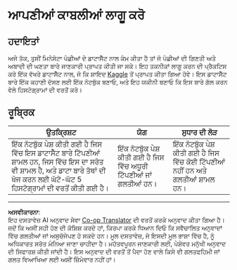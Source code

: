 <!--
CO_OP_TRANSLATOR_METADATA:
{
  "original_hash": "40eeb9b9f94009c537c7811f9f27f037",
  "translation_date": "2025-08-27T18:19:16+00:00",
  "source_file": "3-Data-Visualization/10-visualization-distributions/assignment.md",
  "language_code": "pa"
}
-->
# ਆਪਣੀਆਂ ਕਾਬਲੀਆਂ ਲਾਗੂ ਕਰੋ

## ਹਦਾਇਤਾਂ

ਅਜੇ ਤੱਕ, ਤੁਸੀਂ ਮਿਨੇਸੋਟਾ ਪੰਛੀਆਂ ਦੇ ਡਾਟਾਸੈੱਟ ਨਾਲ ਕੰਮ ਕੀਤਾ ਹੈ ਤਾਂ ਜੋ ਪੰਛੀਆਂ ਦੀ ਗਿਣਤੀ ਅਤੇ ਅਬਾਦੀ ਦੀ ਘਣਤਾ ਬਾਰੇ ਜਾਣਕਾਰੀ ਪ੍ਰਾਪਤ ਕੀਤੀ ਜਾ ਸਕੇ। ਇਹ ਤਕਨੀਕਾਂ ਲਾਗੂ ਕਰਨ ਦੀ ਪ੍ਰੈਕਟਿਸ ਕਰੋ ਇੱਕ ਵੱਖਰੇ ਡਾਟਾਸੈੱਟ ਨਾਲ, ਜੋ ਕਿ ਸ਼ਾਇਦ [Kaggle](https://www.kaggle.com/) ਤੋਂ ਪ੍ਰਾਪਤ ਕੀਤਾ ਗਿਆ ਹੋਵੇ। ਇਸ ਡਾਟਾਸੈੱਟ ਬਾਰੇ ਇੱਕ ਕਹਾਣੀ ਦੱਸਣ ਲਈ ਇੱਕ ਨੋਟਬੁੱਕ ਬਣਾਓ, ਅਤੇ ਇਹ ਯਕੀਨੀ ਬਣਾਓ ਕਿ ਇਸ ਬਾਰੇ ਗੱਲ ਕਰਨ ਵੇਲੇ ਹਿਸਟੋਗ੍ਰਾਮਾਂ ਦੀ ਵਰਤੋਂ ਕਰੋ।

## ਰੂਬ੍ਰਿਕ

ਉਤਕ੍ਰਿਸ਼ਟ | ਯੋਗ | ਸੁਧਾਰ ਦੀ ਲੋੜ
--- | --- | -- |
ਇੱਕ ਨੋਟਬੁੱਕ ਪੇਸ਼ ਕੀਤੀ ਗਈ ਹੈ ਜਿਸ ਵਿੱਚ ਇਸ ਡਾਟਾਸੈੱਟ ਬਾਰੇ ਟਿੱਪਣੀਆਂ ਸ਼ਾਮਲ ਹਨ, ਜਿਸ ਵਿੱਚ ਇਸ ਦਾ ਸਰੋਤ ਵੀ ਸ਼ਾਮਲ ਹੈ, ਅਤੇ ਡਾਟਾ ਬਾਰੇ ਤੱਥਾਂ ਦੀ ਖੋਜ ਕਰਨ ਲਈ ਘੱਟੋ-ਘੱਟ 5 ਹਿਸਟੋਗ੍ਰਾਮਾਂ ਦੀ ਵਰਤੋਂ ਕੀਤੀ ਗਈ ਹੈ। | ਇੱਕ ਨੋਟਬੁੱਕ ਪੇਸ਼ ਕੀਤੀ ਗਈ ਹੈ ਜਿਸ ਵਿੱਚ ਅਧੂਰੀ ਟਿੱਪਣੀਆਂ ਜਾਂ ਗਲਤੀਆਂ ਹਨ। | ਇੱਕ ਨੋਟਬੁੱਕ ਪੇਸ਼ ਕੀਤੀ ਗਈ ਹੈ ਜਿਸ ਵਿੱਚ ਕੋਈ ਟਿੱਪਣੀਆਂ ਨਹੀਂ ਹਨ ਅਤੇ ਗਲਤੀਆਂ ਸ਼ਾਮਲ ਹਨ।

---

**ਅਸਵੀਕਾਰਨਾ**:  
ਇਹ ਦਸਤਾਵੇਜ਼ AI ਅਨੁਵਾਦ ਸੇਵਾ [Co-op Translator](https://github.com/Azure/co-op-translator) ਦੀ ਵਰਤੋਂ ਕਰਕੇ ਅਨੁਵਾਦ ਕੀਤਾ ਗਿਆ ਹੈ। ਜਦੋਂ ਕਿ ਅਸੀਂ ਸਹੀ ਹੋਣ ਦੀ ਕੋਸ਼ਿਸ਼ ਕਰਦੇ ਹਾਂ, ਕਿਰਪਾ ਕਰਕੇ ਧਿਆਨ ਦਿਓ ਕਿ ਸਵੈਚਾਲਿਤ ਅਨੁਵਾਦਾਂ ਵਿੱਚ ਗਲਤੀਆਂ ਜਾਂ ਅਸੁਚੱਜੇਪਣ ਹੋ ਸਕਦੇ ਹਨ। ਮੂਲ ਦਸਤਾਵੇਜ਼, ਜੋ ਇਸਦੀ ਮੂਲ ਭਾਸ਼ਾ ਵਿੱਚ ਹੈ, ਨੂੰ ਅਧਿਕਾਰਤ ਸਰੋਤ ਮੰਨਿਆ ਜਾਣਾ ਚਾਹੀਦਾ ਹੈ। ਮਹੱਤਵਪੂਰਨ ਜਾਣਕਾਰੀ ਲਈ, ਪੇਸ਼ੇਵਰ ਮਨੁੱਖੀ ਅਨੁਵਾਦ ਦੀ ਸਿਫਾਰਸ਼ ਕੀਤੀ ਜਾਂਦੀ ਹੈ। ਇਸ ਅਨੁਵਾਦ ਦੀ ਵਰਤੋਂ ਤੋਂ ਪੈਦਾ ਹੋਣ ਵਾਲੇ ਕਿਸੇ ਵੀ ਗਲਤਫਹਿਮੀ ਜਾਂ ਗਲਤ ਵਿਆਖਿਆ ਲਈ ਅਸੀਂ ਜ਼ਿੰਮੇਵਾਰ ਨਹੀਂ ਹਾਂ।